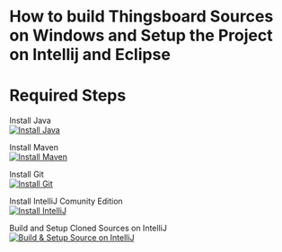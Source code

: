 # How to build Thingsboard Sources on Windows and Setup the Project on Intellij and Eclipse

# Required Steps

Install Java
<br />
[![Install Java](http://img.youtube.com/vi/SK20yUiUXDU/0.jpg)](http://www.youtube.com/watch?v=SK20yUiUXDU "Installing Java 8 On Windows 10")
<br />

Install Maven
<br />
[![Install Maven](http://img.youtube.com/vi/5G_7V4DeXHs/0.jpg)](http://www.youtube.com/watch?v=5G_7V4DeXHs "Installing Maven 3.6.1 On Windows 10")
<br />

Install Git
<br />
[![Install Git](http://img.youtube.com/vi/DQTggH2xCvI/0.jpg)](http://www.youtube.com/watch?v=DQTggH2xCvI "Installing Git 2.21.0 On Windows 10")
<br />

Install IntelliJ Comunity Edition
<br />
[![Install IntelliJ](http://img.youtube.com/vi/F00JMZiYRjY/0.jpg)](http://www.youtube.com/watch?v=F00JMZiYRjY "Installing IntelliJ Community Edition On Windows 10")
<br />

Build and Setup Cloned Sources on IntelliJ
<br />
[![Build & Setup Source on IntelliJ](http://img.youtube.com/vi/gkhWXryAcMI/0.jpg)](http://www.youtube.com/watch?v=gkhWXryAcMI "Installing Thingsboard from Source on Windows 10 (Idea IntellJ IDE)")
<br />
